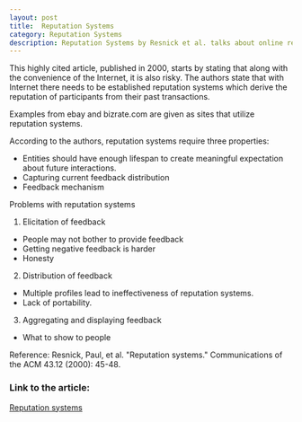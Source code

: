 ```yaml
---
layout: post
title:  Reputation Systems
category: Reputation Systems
description: Reputation Systems by Resnick et al. talks about online reputation systems in 2000.
---
```

This highly cited article, published in 2000, starts by stating that along with the convenience of the Internet, it is also risky. 
The authors state that with Internet there needs to be established reputation systems which derive the reputation of participants
from their past transactions.
 
Examples from ebay and bizrate.com are given as sites that utilize reputation systems.

According to the authors, reputation systems require three properties:

- Entities should have enough lifespan to create meaningful expectation about future interactions.
- Capturing current feedback distribution
- Feedback mechanism

Problems with reputation systems
1. Elicitation of feedback 
  - People may not bother to provide feedback
  - Getting negative feedback is harder
  - Honesty 

2. Distribution of feedback
  - Multiple profiles lead to ineffectiveness of reputation systems.
  - Lack of portability.

3. Aggregating and displaying feedback
  - What to show to people  


Reference:
Resnick, Paul, et al. "Reputation systems." Communications of the ACM 43.12 (2000): 45-48.

### Link to the article:
[Reputation systems](https://courses.cs.washington.edu/courses/cse522/05au/reputation.pdf)

<!--description-->


